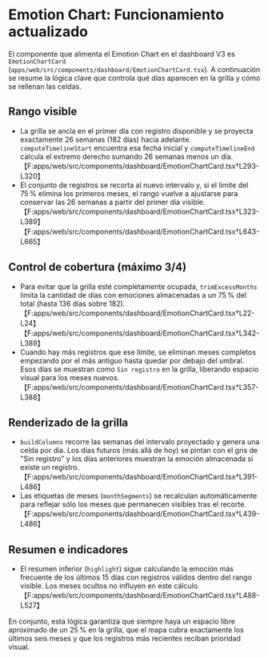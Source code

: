 # Emotion Chart: Funcionamiento actualizado

El componente que alimenta el Emotion Chart en el dashboard V3 es `EmotionChartCard`
(`apps/web/src/components/dashboard/EmotionChartCard.tsx`). A continuación se resume la
lógica clave que controla qué días aparecen en la grilla y cómo se rellenan las celdas.

## Rango visible

* La grilla se ancla en el primer día con registro disponible y se proyecta exactamente 26
  semanas (182 días) hacia adelante. `computeTimelineStart` encuentra esa fecha inicial y
  `computeTimelineEnd` calcula el extremo derecho sumando 26 semanas menos un día.【F:apps/web/src/components/dashboard/EmotionChartCard.tsx†L293-L320】
* El conjunto de registros se recorta al nuevo intervalo y, si el límite del 75 % elimina los
  primeros meses, el rango vuelve a ajustarse para conservar las 26 semanas a partir del primer
  día visible.【F:apps/web/src/components/dashboard/EmotionChartCard.tsx†L323-L389】【F:apps/web/src/components/dashboard/EmotionChartCard.tsx†L643-L665】

## Control de cobertura (máximo 3/4)

* Para evitar que la grilla esté completamente ocupada, `trimExcessMonths` limita la cantidad de
  días con emociones almacenadas a un 75 % del total (hasta 136 días sobre 182).【F:apps/web/src/components/dashboard/EmotionChartCard.tsx†L22-L24】【F:apps/web/src/components/dashboard/EmotionChartCard.tsx†L342-L389】
* Cuando hay más registros que ese límite, se eliminan meses completos empezando por el más
  antiguo hasta quedar por debajo del umbral. Esos días se muestran como `Sin registro` en la
  grilla, liberando espacio visual para los meses nuevos.【F:apps/web/src/components/dashboard/EmotionChartCard.tsx†L357-L388】

## Renderizado de la grilla

* `buildColumns` recorre las semanas del intervalo proyectado y genera una celda por día. Los
  días futuros (más allá de hoy) se pintan con el gris de "Sin registro" y los días anteriores
  muestran la emoción almacenada si existe un registro.【F:apps/web/src/components/dashboard/EmotionChartCard.tsx†L391-L486】
* Las etiquetas de meses (`monthSegments`) se recalculan automáticamente para reflejar sólo los
  meses que permanecen visibles tras el recorte.【F:apps/web/src/components/dashboard/EmotionChartCard.tsx†L439-L486】

## Resumen e indicadores

* El resumen inferior (`highlight`) sigue calculando la emoción más frecuente de los últimos 15
  días con registros válidos dentro del rango visible. Los meses ocultos no influyen en este
  cálculo.【F:apps/web/src/components/dashboard/EmotionChartCard.tsx†L488-L527】

En conjunto, esta lógica garantiza que siempre haya un espacio libre aproximado de un 25 % en la
grilla, que el mapa cubra exactamente los últimos seis meses y que los registros más recientes
reciban prioridad visual.
